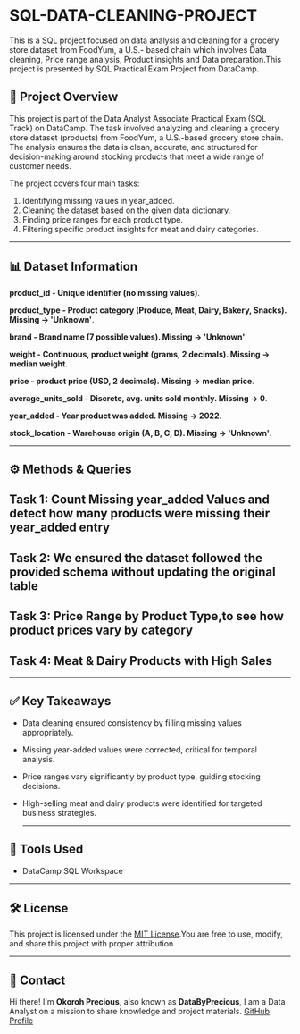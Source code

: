 # SQL-DATA-CLEANING-PROJECT
This is a SQL project focused on data analysis and cleaning for a grocery store dataset from FoodYum, a U.S.- based chain which involves Data cleaning, Price range analysis, Product insights and Data preparation.This project is presented by SQL Practical Exam Project from DataCamp.

## 📌 Project Overview

This project is part of the Data Analyst Associate Practical Exam (SQL Track) on DataCamp. The task involved analyzing and cleaning a grocery store dataset (products) from FoodYum, a U.S.-based grocery store chain. The analysis ensures the data is clean, accurate, and structured for decision-making around stocking products that meet a wide range of customer needs.

The project covers four main tasks:
1. Identifying missing values in year_added.
2. Cleaning the dataset based on the given data dictionary.
3. Finding price ranges for each product type.
4. Filtering specific product insights for meat and dairy categories.
---   

## 📊 Dataset Information

**product_id - Unique identifier (no missing values)**.

**product_type - Product category (Produce, Meat, Dairy, Bakery, Snacks). Missing → 'Unknown'**.

**brand -	Brand name (7 possible values). Missing → 'Unknown'**.

**weight -	Continuous, product weight (grams, 2 decimals). Missing → median weight**.

**price	- product price (USD, 2 decimals). Missing → median price**.

**average_units_sold -	Discrete, avg. units sold monthly. Missing → 0**.

**year_added	- Year product was added. Missing → 2022**.

**stock_location	- Warehouse origin (A, B, C, D). Missing → 'Unknown'**.

---

## ⚙️ Methods & Queries

Task 1: Count Missing year_added Values and detect how many products were missing their year_added entry
--
Task 2: We ensured the dataset followed the provided schema without updating the original table
--
Task 3: Price Range by Product Type,to see how product prices vary by category
--
Task 4: Meat & Dairy Products with High Sales
--
---

## ✅ Key Takeaways

- Data cleaning ensured consistency by filling missing values appropriately.
- Missing year-added values were corrected, critical for temporal analysis.
- Price ranges vary significantly by product type, guiding stocking decisions.
- High-selling meat and dairy products were identified for targeted business strategies.

  ---

## 🚀 Tools Used
- DataCamp SQL Workspace
  
---

 ## 🛠️ License

This project is licensed under the [MIT License](LICENSE).You are free to use, modify, and share this project with proper attribution

---

## 📮 Contact

Hi there! I'm **Okoroh Precious**, also known as **DataByPrecious**, I am a Data Analyst on a mission to share knowledge and project materials.
  [GitHub Profile](https://github.com/DataByPrecious)  




